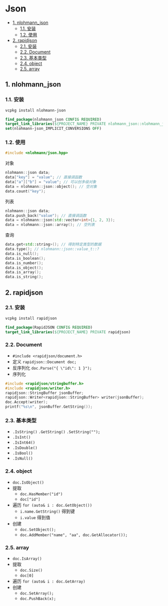 # Json

- [1. nlohmann\_json](#1-nlohmann_json)
  - [1.1. 安装](#11-安装)
  - [1.2. 使用](#12-使用)
- [2. rapidjson](#2-rapidjson)
  - [2.1. 安装](#21-安装)
  - [2.2. Document](#22-document)
  - [2.3. 基本类型](#23-基本类型)
  - [2.4. object](#24-object)
  - [2.5. array](#25-array)

## 1. nlohmann_json

### 1.1. 安装

```sh
vcpkg install nlohmann-json
```

```cmake
find_package(nlohmann_json CONFIG REQUIRED)
target_link_libraries(${PROJECT_NAME} PRIVATE nlohmann_json::nlohmann_json)
set(nlohmann-json_IMPLICIT_CONVERSIONS OFF)
```

### 1.2. 使用

```cpp
#include <nlohmann/json.hpp>
```

对象

```cpp
nlohmann::json data;
data["key"] = "value"; // 直接调函数
data["a"]["b"] = "value"; // 可以创多级对象
data = nlohmann::json::object(); // 空对象
data.count("key");
```

列表

```cpp
nlohmann::json data;
data.push_back("value"); // 直接调函数
data = nlohmann::json(std::vector<int>{1, 2, 3});
data = nlohmann::json::array(); // 空列表
```

查询

```cpp
data.get<std::string>(); // 得到特定类型的数据
data.type(); // nlohmann::json::value_t::?
data.is_null();
data.is_boolean();
data.is_number();
data.is_object();
data.is_array();
data.is_string();
```

## 2. rapidjson

### 2.1. 安装

```sh
vcpkg install rapidjson
```

```cmake
find_package(RapidJSON CONFIG REQUIRED)
target_link_libraries(${PROJECT_NAME} PRIVATE rapidjson)
```

### 2.2. Document

- `#include <rapidjson/document.h>`
- 定义 `rapidjson::Document doc;`
- 反序列化 `doc.Parse("{ \"id\": 1 }");`
- 序列化

```cpp
#include <rapidjson/stringbuffer.h>
#include <rapidjson/writer.h>
rapidjson::StringBuffer jsonBuffer;
rapidjson::Writer<rapidjson::StringBuffer> writer(jsonBuffer);
doc.Accept(writer);
printf("%s\n", jsonBuffer.GetString());
```

### 2.3. 基本类型

- `.IsString()` `.GetString()` `.SetString("");`
- `.IsInt()`
- `.IsInt64()`
- `.IsDouble()`
- `.IsBool()`
- `.IsNull()`

### 2.4. object

- `doc.IsObject()`
- 提取
  - `doc.HasMember("id")`
  - `doc["id"]`
- 遍历 `for (auto& i : doc.GetObject())`
  - `i.name.GetString()` 得到键
  - `i.value` 得到值
- 创建
  - `doc.SetObject();`
  - `doc.AddMember("name", "aa", doc.GetAllocator());`

### 2.5. array

- `doc.IsArray()`
- 提取
  - `doc.Size()`
  - `doc[0]`
- 遍历 `for (auto& i : doc.GetArray)`
- 创建
  - `doc.SetArray();`
  - `doc.PushBack(x);`

